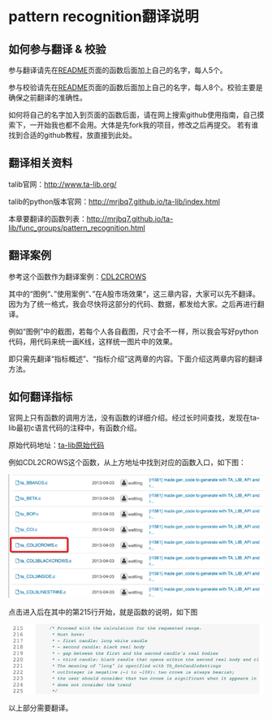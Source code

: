 # pattern recognition翻译说明

## 如何参与翻译 & 校验
参与翻译请先在[README](README.md)页面的函数后面加上自己的名字，每人5个。

参与校验请先在[README](README.md)页面的函数后面加上自己的名字，每人8个。校验主要是确保之前翻译的准确性。

如何将自己的名字加入到页面的函数后面，请在网上搜索github使用指南，自己摸索下，一开始我也都不会用。大体是先fork我的项目，修改之后再提交。
若有谁找到合适的github教程，放直接到此处。


## 翻译相关资料
talib官网：http://www.ta-lib.org/

talib的python版本官网：http://mrjbq7.github.io/ta-lib/index.html

本章要翻译的函数列表：http://mrjbq7.github.io/ta-lib/func_groups/pattern_recognition.html


## 翻译案例
参考这个函数作为翻译案例：[CDL2CROWS](CDL2CROWS.md)

其中的“图例“、”使用案例“、”在A股市场效果“，这三章内容，大家可以先不翻译。因为为了统一格式，我会尽快将这部分的代码、数据，都发给大家。之后再进行翻译。

例如“图例”中的截图，若每个人各自截图，尺寸会不一样，所以我会写好python代码，用代码来统一画K线，这样统一图片中的效果。

即只需先翻译“指标概述”、“指标介绍”这两章的内容。下面介绍这两章内容的翻译方法。

## 如何翻译指标
官网上只有函数的调用方法，没有函数的详细介绍。经过长时间查找，发现在ta-lib最初c语言代码的注释中，有函数介绍。

原始代码地址：[ta-lib原始代码](https://sourceforge.net/p/ta-lib/code/HEAD/tree/trunk/ta-lib/c/src/ta_func/)

例如CDL2CROWS这个函数，从上方地址中找到对应的函数入口，如下图：

![](/assets/c代码入口.png)

点击进入后在其中的第215行开始，就是函数的说明，如下图

![](/assets/c代码中的注释.png)

以上部分需要翻译。



